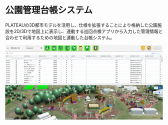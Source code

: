# 公園管理台帳システム

PLATEAUの3D都市モデルを活用し、仕様を拡張することにより格納した公園施設を2D/3Dで地図上に表示し、連動する巡回点検アプリから入力した管理情報と合わせて利用するための地図と連動した台帳システム。

![](resources/userMan/tutorial_006.png)